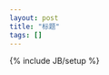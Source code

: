 ```yaml
---
layout: post
title: "标题"
tags: []
---
```

{% include JB/setup %}

<!--1. 文件名记得改-->
<!--2. 上面记得改 `标题`，  tags是标签 多个标签用空格分开-->
<!--3. 以下是你的正文 把mou那个软件写好的复制过来就行了-->


